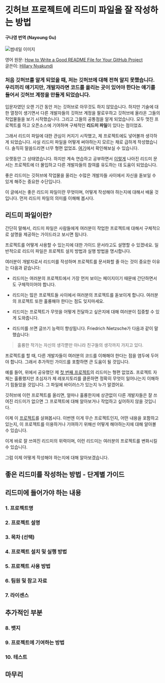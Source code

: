 # 깃허브 프로젝트에 리드미 파일을 잘 작성하는 방법

#### 구나영 번역 (Nayoung Gu)

![썸네일 이미지](https://www.freecodecamp.org/news/content/images/size/w2000/2021/04/uide-to-writting-a-good-readme-file--1-.png)

영어 원문: [How to Write a Good README File for Your GitHub Project](https://www.freecodecamp.org/news/how-to-write-a-good-readme-file/)<br>
글쓴이: [Hillary Nyakundi](https://www.freecodecamp.org/news/author/larymak/)

### 처음 깃허브를 알게 되었을 때, 저는 깃허브에 대해 전혀 알지 못했습니다. 우리끼리 얘기지만, 개발자라면 코드를 올리는 곳이 있어야 한다는 얘기를 들어서 깃허브 계정을 만들게 되었습니다.

입문자였던 오랜 기간 동안 저는 깃허브로 아무것도 하지 않았습니다. 하지만 기술에 대한 열정이 생기면서 다른 개발자들의 깃허브 계정을 팔로우하고 깃허브에 올라온 그들의 작업물들을 보기 시작했습니다. 그리고 그들의 공통점을 알게 되었습니다. 모두 멋진 프로젝트를 하고 오픈소스에 기여하며 구체적인 **리드미 파일**이 있다는 점이었죠.

그래서 리드미 파일에 대한 관심이 커지기 시작했고, 제 프로젝트에도 넣어볼까 생각하게 되었습니다. 사실 리드미 파일을 어떻게 써야하는지 모르는 채로 급하게 작성했습니다. 솔직히 말씀드리면 너무 형편 없었죠. [여기](https://github.com/larymak/ToDo-list-App/tree/v1.0)에서 확인해보실 수 있습니다.

오랫동안 그 상태였습니다. 하지만 계속 연습하고 공부하면서 [이렇게](https://github.com/larymak/Python-project-Scripts) 나아진 리드미 문서는 프로젝트에 더 몰입하고 다른 개발자들의 참여를 유도하는 데 도움이 되었습니다.

좋은 리드미는 깃허브에 작업물을 올리는 수많은 개발자들 사이에서 자신을 돋보일 수 있게 해주는 중요한 수단입니다.

이 글에서는 좋은 리드미 파일이란 무엇이며, 어떻게 작성해야 하는지에 대해서 배울 것입니다. 먼저 리드미 파일의 의미를 이해해 봅시다.

## 리드미 파일이란?

간단히 말해서, 리드미 파일은 사람들에게 여러분이 작업한 프로젝트에 대해서 구체적으로 설명을 제공하는 가이드라고 보시면 됩니다.

프로젝트를 어떻게 사용할 수 있는지에 대한 가이드 문서라고도 설명할 수 있겠네요. 일반적으로 리드미 파일은 프로젝트 설치 방법과 실행 방법을 명시합니다.

여러분이 개발자로서 리드미를 작성하며 프로젝트를 문서화할 줄 아는 것이 중요한 이유는 다음과 같습니다:

-   리드미는 여러분의 프로젝트에서 가장 먼저 보이는 페이지이기 때문에 간단하면서도 구체적이어야 합니다.

-   리드미는 많은 프로젝트들 사이에서 여러분의 프로젝트를 돋보이게 합니다. 여러분의 프로젝트 또한 훌륭해야 한다는 점도 잊지마세요.

-   리드미는 프로젝트가 무엇을 어떻게 전달하고 싶은지에 대해 여러분이 집중할 수 있게 도와줍니다.

-   리드미를 쓰면 글쓰기 능력이 향상됩니다. Friedrich Nietzsche가 다음과 같이 말했습니다:

> 훌륭한 작가는 자신의 생각뿐만 아니라 친구들의 생각까지 가지고 있다.

프로젝트를 할 때, 다른 개발자들이 여러분의 코드를 이해해야 한다는 점을 염두에 두어야 합니다. 그래서 추가적인 가이드를 포함하면 큰 도움이 될 것입니다.

예를 들어, 위에서 공유했던 제 [첫 번째 프로젝트](https://github.com/larymak/ToDo-list-App/tree/v1.0)의 리드미는 형편 없었죠. 프로젝트 자체는 훌륭했지만 초심자가 제 레포지토리를 클론하면 정확히 무엇이 일어나는지 이해하기 힘들었을 것입니다. 그 파일에 바이러스가 있는지 누가 알겠어요.

깃허브에 이런 프로젝트를 올리면, 얼마나 훌륭한지에 상관없이 다른 개발자들은 잘 쓰여진 리드미가 없으면 그 프로젝트에 대해 알아보거나 작업하고 싶어하지 않을 것입니다.

이제 이 [프로젝트](https://github.com/larymak/Html-Css-Recap)를 살펴봅시다. 이번엔 이게 무슨 프로젝트인지, 어떤 내용을 포함하고 있는지, 이 프로젝트를 이용하거나 기여하기 위해선 어떻게 해야하는지에 대해 알아볼 수 있습니다.

이게 바로 잘 쓰여진 리드미의 위력이며, 이런 리드미는 여러분의 프로젝트를 변화시킬 수 있습니다.

그럼 이제 어떻게 작성해야 하는지에 대해 알아보겠습니다.

## 좋은 리드미를 작성하는 방법 - 단계별 가이드

## 리드미에 들어가야 하는 내용

### 1. 프로젝트명

### 2. 프로젝트 설명

### 3. 목차 (선택)

### 4. 프로젝트 설치 및 실행 방법

### 5. 프로젝트 사용 방법

### 6. 팀원 및 참고 자료

### 7. 라이센스

## 추가적인 부분

### 8. 뱃지

### 9. 프로젝트에 기여하는 방법

### 10. 테스트

## 마무리
